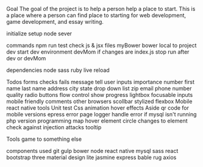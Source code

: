 Goal
The goal of the project is to help a person help a place to start. This is a place where a person can find place to starting for web development, game development, and essay writing.

initialize setup
node sever

commands
  npm run
    test
      check js & jsx files
    myBower
      bower local to project
    dev
      start dev environment
    devMom
      if changes are index.js
    stop
      run after dev or devMom

dependencies
  node
  sass
    ruby
  live reload

Todos
  forms
    checks fails message
      tell user
    inputs
      importance number
      first name
      last name
      address
      city
      state
        drop down list
      zip
      email
      phone number
      quality
        radio buttons
    flow control
    show progress
  lightbox
  focusable inputs
  mobile friendly
  comments
  other browsers
  scollbar stylized
  flexbox
  Mobile
    react native
    tools
  Unit test
  Css animation
  hover effects
  Aside qr code for mobile versions
  epress
    error page
    logger
    handle error if mysql isn't running
  php version
  programming map hover element circle changes to element
  check against injection attacks
  tooltip

Tools
  game
    to something else

components used
    git
    gulp
    bower
    node
    react native
  mysql
  sass
    react
    bootstrap
    three
    material design lite
    jasmine
    express
    bable
    rug
    axios
